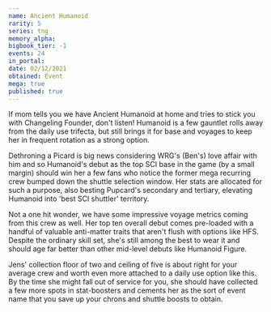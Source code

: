 ```yaml
---
name: Ancient Humanoid
rarity: 5
series: tng
memory_alpha:
bigbook_tier: -1
events: 24
in_portal:
date: 02/12/2021
obtained: Event
mega: true
published: true
---
```


If mom tells you we have Ancient Humanoid at home and tries to stick you with Changeling Founder, don't listen! Humanoid is a few gauntlet rolls away from the daily use trifecta, but still brings it for base and voyages to keep her in frequent rotation as a strong option.

Dethroning a Picard is big news considering WRG's (Ben's) love affair with him and so Humanoid's debut as the top SCI base in the game (by a small margin) should win her a few fans who notice the former mega recurring crew bumped down the shuttle selection window. Her stats are allocated for such a purpose, also besting Pupcard's secondary and tertiary, elevating Humanoid into 'best SCI shuttler' territory.

Not a one hit wonder, we have some impressive voyage metrics coming from this crew as well. Her top ten overall debut comes pre-loaded with a handful of valuable anti-matter traits that aren't flush with options like HFS. Despite the ordinary skill set, she's still among the best to wear it and should age far better than other mid-level debuts like Humanoid Figure.

Jens' collection floor of two and ceiling of five is about right for your average crew and worth even more attached to a daily use option like this. By the time she might fall out of service for you, she should have collected a few more spots in stat-boosters and cements her as the sort of event name that you save up your chrons and shuttle boosts to obtain.
